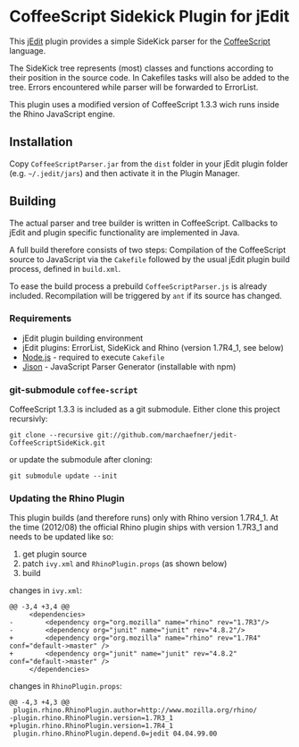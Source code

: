 # CoffeeScript Sidekick Plugin for jEdit

This [jEdit][] plugin provides a simple SideKick parser for the
[CoffeeScript][] language.

The SideKick tree represents (most) classes and functions according to their
position in the source code. In Cakefiles tasks will also be added to the
tree. Errors encountered while parser will be forwarded to ErrorList.

This plugin uses a modified version of CoffeeScript 1.3.3 wich runs inside the
Rhino JavaScript engine.

## Installation

Copy `CoffeeScriptParser.jar` from the `dist` folder in your jEdit plugin
folder (e.g. `~/.jedit/jars`) and then activate it in the Plugin Manager.

## Building

The actual parser and tree builder is written in CoffeeScript. Callbacks to
jEdit and plugin specific functionality are implemented in Java.

A full build therefore consists of two steps: Compilation of the CoffeeScript
source to JavaScript via the `Cakefile` followed by the usual jEdit plugin
build process, defined in `build.xml`.

To ease the build process a prebuild `CoffeeScriptParser.js` is already
included. Recompilation will be triggered by `ant` if its source has changed.

### Requirements

  * jEdit plugin building environment
  * jEdit plugins: ErrorList, SideKick and Rhino (version 1.7R4_1, see below)
  * [Node.js][] - required to execute `Cakefile`
  * [Jison][] - JavaScript Parser Generator (installable with npm)

### git-submodule `coffee-script`

CoffeeScript 1.3.3 is included as a git submodule. Either clone this project
recursivly:

    git clone --recursive git://github.com/marchaefner/jedit-CoffeeScriptSideKick.git

or update the submodule after cloning:

    git submodule update --init

### Updating the Rhino Plugin

This plugin builds (and therefore runs) only with Rhino version 1.7R4_1.
At the time (2012/08) the official Rhino plugin ships with version 1.7R3_1 and
needs to be updated like so:

  1. get plugin source
  2. patch `ivy.xml` and `RhinoPlugin.props` (as shown below)
  3. build

changes in `ivy.xml`:

    @@ -3,4 +3,4 @@
         <dependencies>
    -        <dependency org="org.mozilla" name="rhino" rev="1.7R3"/>
    -        <dependency org="junit" name="junit" rev="4.8.2"/>
    +        <dependency org="org.mozilla" name="rhino" rev="1.7R4" conf="default->master" />
    +        <dependency org="junit" name="junit" rev="4.8.2" conf="default->master" />
         </dependencies>

changes in `RhinoPlugin.props`:

    @@ -4,3 +4,3 @@
     plugin.rhino.RhinoPlugin.author=http://www.mozilla.org/rhino/
    -plugin.rhino.RhinoPlugin.version=1.7R3_1
    +plugin.rhino.RhinoPlugin.version=1.7R4_1
     plugin.rhino.RhinoPlugin.depend.0=jedit 04.04.99.00

[jEdit]: http://jedit.org/
[CoffeeScript]: http://coffeescript.org/
[Jison]: https://zaach.github.com/jison/
[Node.js]: http://nodejs.org/